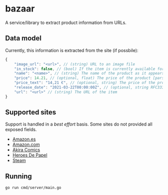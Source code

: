 # bazaar

A service/library to extract product information from URLs.

## Data model

Currently, this information is extracted from the site (if possbile):

``` js
{
    "image_url": "<url>", // (string) URL to an image file
    "in_stock": false, // (bool) If the item is currently available for purchase
    "name": "<name>", // (string) The name of the product as it appears on the site
    "price": 14.21, // (optional, float) The price of the product [parsed by the library]
    "price_text": "14,21 €", // (optional, string) The price of the product as it appears on the site (with currency)
    "release_date": "2021-03-22T00:00:00Z", // (optional, string RFC3339) the release date of the item
    "url": "<url>" // (string) The URL of the item
}
```

## Supported sites

Support is handled in a _best effort_ basis. Some sites do not provided all exposed fields.

- [Amazon.es](https://amazon.es)
- [Amazon.com](https://amazon.com)
- [Akira Comics](https://www.akiracomics.com)
- [Heroes De Papel](https://heroesdepapel.es)
- [Steam](https://store.steampowered.com)

## Running

```
go run cmd/server/main.go
```
